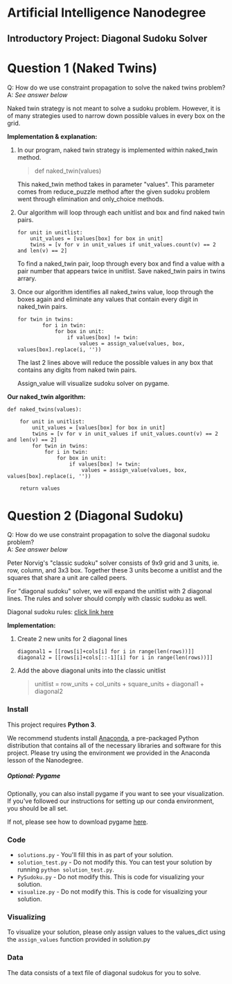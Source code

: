 # Artificial Intelligence Nanodegree
## Introductory Project: Diagonal Sudoku Solver

# Question 1 (Naked Twins)
Q: How do we use constraint propagation to solve the naked twins problem?  
A: *See answer below*

Naked twin strategy is not meant to solve a sudoku problem. However, it is of many strategies used to narrow down possible values in every box on the grid.

**Implementation & explanation:**

1. In our program, naked twin strategy is implemented within naked_twin method.
    > def naked_twin(values)
    
    This naked_twin method takes in parameter "values". This parameter comes from reduce_puzzle method after the given sudoku problem went through elimination and only_choice methods.
    
2. Our algorithm will loop through each unitlist and box and find naked twin pairs.
    ~~~~
    for unit in unitlist:
        unit_values = [values[box] for box in unit]
        twins = [v for v in unit_values if unit_values.count(v) == 2 and len(v) == 2]
    ~~~~
    
    To find a naked_twin pair, loop through every box and find a value with a pair number that appears twice in unitlist. Save naked_twin pairs in twins arrary.

3. Once our algorithm identifies all naked_twins value, loop through the boxes again and eliminate any values that contain every digit in naked_twin pairs.
    ~~~~
    for twin in twins:
            for i in twin:
                for box in unit:
                    if values[box] != twin:
                        values = assign_value(values, box, values[box].replace(i, ''))
    ~~~~
    The last 2 lines above will reduce the possible values in any box that contains any digits from naked twin pairs. 
    
    Assign_value will visualize sudoku solver on pygame.


**Our naked_twin algorithm:**
~~~~
def naked_twins(values):

    for unit in unitlist:
        unit_values = [values[box] for box in unit]
        twins = [v for v in unit_values if unit_values.count(v) == 2 and len(v) == 2]
        for twin in twins:
            for i in twin:
                for box in unit:
                    if values[box] != twin:
                        values = assign_value(values, box, values[box].replace(i, ''))

    return values
~~~~

# Question 2 (Diagonal Sudoku)
Q: How do we use constraint propagation to solve the diagonal sudoku problem?  
A: *See answer below*

Peter Norvig's "classic sudoku" solver consists of 9x9 grid and 3 units, ie. row, column, and 3x3 box. Together these 3 units become a unitlist and the squares that share a unit are called peers.
 
For "diagonal sudoku" solver, we will expand the unitlist with 2 diagonal lines. The rules and solver should comply with classic sudoku as well.

Diagonal sudoku rules: [click link here](http://rohanrao.blogspot.com/2008/09/rules-of-diagonal-sudoku_29.html)

**Implementation:**

1. Create 2 new units for 2 diagonal lines
    ~~~~
    diagonal1 = [[rows[i]+cols[i] for i in range(len(rows))]]
    diagonal2 = [[rows[i]+cols[::-1][i] for i in range(len(rows))]]
    ~~~~
    
2. Add the above diagonal units into the classic unitlist
    > unitlist = row_units + col_units + square_units + diagonal1 + diagonal2




### Install

This project requires **Python 3**.

We recommend students install [Anaconda](https://www.continuum.io/downloads), a pre-packaged Python distribution that contains all of the necessary libraries and software for this project. 
Please try using the environment we provided in the Anaconda lesson of the Nanodegree.

##### Optional: Pygame

Optionally, you can also install pygame if you want to see your visualization. If you've followed our instructions for setting up our conda environment, you should be all set.

If not, please see how to download pygame [here](http://www.pygame.org/download.shtml).

### Code

* `solutions.py` - You'll fill this in as part of your solution.
* `solution_test.py` - Do not modify this. You can test your solution by running `python solution_test.py`.
* `PySudoku.py` - Do not modify this. This is code for visualizing your solution.
* `visualize.py` - Do not modify this. This is code for visualizing your solution.

### Visualizing

To visualize your solution, please only assign values to the values_dict using the ```assign_values``` function provided in solution.py

### Data

The data consists of a text file of diagonal sudokus for you to solve.